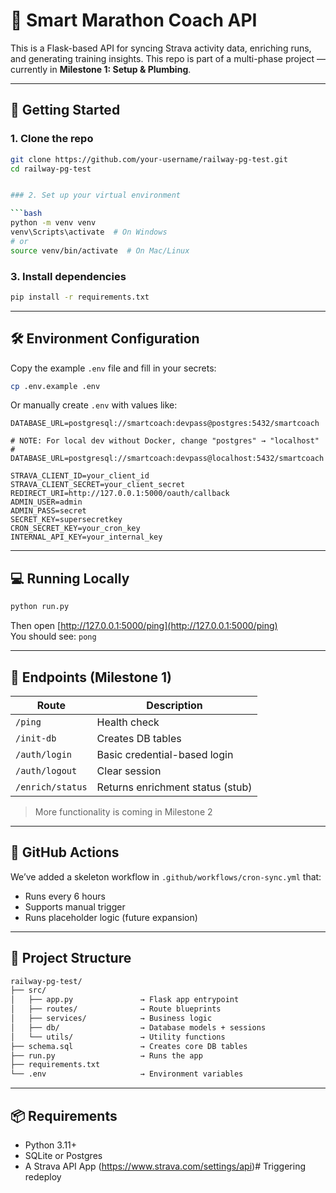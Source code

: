 # 🏃 Smart Marathon Coach API

This is a Flask-based API for syncing Strava activity data, enriching runs, and generating training insights. This repo is part of a multi-phase project — currently in **Milestone 1: Setup & Plumbing**.

---

## 🚀 Getting Started

### 1. Clone the repo

```bash
git clone https://github.com/your-username/railway-pg-test.git
cd railway-pg-test


### 2. Set up your virtual environment

```bash
python -m venv venv
venv\Scripts\activate  # On Windows
# or
source venv/bin/activate  # On Mac/Linux
```

### 3. Install dependencies

```bash
pip install -r requirements.txt
```

---

## 🛠️ Environment Configuration

Copy the example `.env` file and fill in your secrets:

```bash
cp .env.example .env
```

Or manually create `.env` with values like:

```env
DATABASE_URL=postgresql://smartcoach:devpass@postgres:5432/smartcoach

# NOTE: For local dev without Docker, change "postgres" → "localhost"
# DATABASE_URL=postgresql://smartcoach:devpass@localhost:5432/smartcoach

STRAVA_CLIENT_ID=your_client_id
STRAVA_CLIENT_SECRET=your_client_secret
REDIRECT_URI=http://127.0.0.1:5000/oauth/callback
ADMIN_USER=admin
ADMIN_PASS=secret
SECRET_KEY=supersecretkey
CRON_SECRET_KEY=your_cron_key
INTERNAL_API_KEY=your_internal_key

```

---

## 💻 Running Locally

```bash
python run.py
```

Then open [http://127.0.0.1:5000/ping](http://127.0.0.1:5000/ping)  
You should see: `pong`

---

## 🧪 Endpoints (Milestone 1)

| Route           | Description                      |
|-----------------|----------------------------------|
| `/ping`         | Health check                     |
| `/init-db`      | Creates DB tables                |
| `/auth/login`   | Basic credential-based login     |
| `/auth/logout`  | Clear session                    |
| `/enrich/status`| Returns enrichment status (stub) |

> More functionality is coming in Milestone 2

---

## 🧬 GitHub Actions

We’ve added a skeleton workflow in `.github/workflows/cron-sync.yml` that:

- Runs every 6 hours
- Supports manual trigger
- Runs placeholder logic (future expansion)

---

## 🧩 Project Structure

```bash
railway-pg-test/
├── src/
│   ├── app.py               → Flask app entrypoint
│   ├── routes/              → Route blueprints
│   ├── services/            → Business logic
│   ├── db/                  → Database models + sessions
│   └── utils/               → Utility functions
├── schema.sql               → Creates core DB tables
├── run.py                   → Runs the app
├── requirements.txt
└── .env                     → Environment variables

```

---

## 📦 Requirements

- Python 3.11+
- SQLite or Postgres
- A Strava API App (https://www.strava.com/settings/api)# Triggering redeploy
